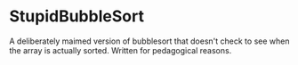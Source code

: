 # StupidBubbleSort
A deliberately maimed version of bubblesort that doesn't check to see when the array is actually sorted. Written for pedagogical reasons.
